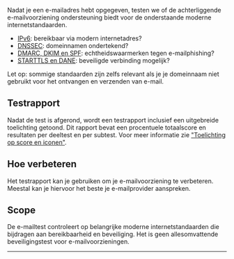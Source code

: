 Nadat je een e-mailadres hebt opgegeven, testen we of de achterliggende e-mailvoorziening ondersteuning biedt voor de onderstaande moderne internetstandaarden.

* [IPv6](/faqs/ipv6/): bereikbaar via modern internetadres?
* [DNSSEC](/faqs/dnssec/): domeinnamen ondertekend?
* [DMARC, DKIM en SPF](/faqs/mailauth/): echtheidswaarmerken tegen e-mailphishing?
* [STARTTLS en DANE](/faqs/starttls/): beveiligde verbinding mogelijk?

Let op: sommige standaarden zijn zelfs relevant als je je domeinnaam niet gebruikt voor het ontvangen en verzenden van e-mail.

## Testrapport
Nadat de test is afgerond, wordt een testrapport inclusief een uitgebreide toelichting getoond. Dit rapport bevat een procentuele totaalscore en resultaten per deeltest en per subtest. Voor meer informatie zie ["Toelichting op score en iconen"](/faqs/report/). 

## Hoe verbeteren
Het testrapport kan je gebruiken om je e-mailvoorziening te verbeteren. Meestal kan je hiervoor het beste je e-mailprovider aanspreken.

## Scope
De e-mailtest controleert op belangrijke moderne internetstandaarden die bijdragen aan bereikbaarheid en beveiliging. Het is geen allesomvattende beveiligingstest voor e-mailvoorzieningen.

---
